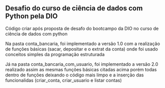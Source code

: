 ## Desafio do curso de ciência de dados com Python pela DIO

Código criar após proposta de desafo do bootcampo da DIO no curso de ciência de dados com python

Na pasta conta_bancaria, foi implementado a versão 1.0 com a realização de funções básicas (sacar, depositar e o extrat da conta)
onde foi usado conceitos simples da programação estruturada

Já na pasta conta_bancaria_com_usuario, foi implementado a versão 2.0 realizado assim as mesmas funções básicas citadas acima porém
todas dentro de funções deixando o código mais limpo e a inserção das funcionalidas (criar_conta, criar_usuario e listar contas)